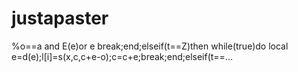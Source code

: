 # justapaster
%o==a and E(e)or e break;end;elseif(t==Z)then while(true)do local e=d(e);l[i]=s(x,c,c+e-o);c=c+e;break;end;elseif(t==…
